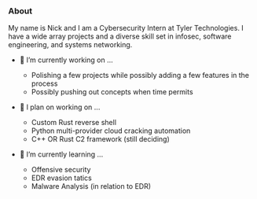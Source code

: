 ### About
My name is Nick and I am a Cybersecurity Intern at Tyler Technologies. I have a wide array projects and a diverse skill set in infosec, software engineering, and systems networking.

- 🔭 I’m currently working on ...
  * Polishing a few projects while possibly adding a few features in the process
  * Possibly pushing out concepts when time permits

- 📔 I plan on working on ... 
  * Custom Rust reverse shell
  * Python multi-provider cloud cracking automation
  * C++ OR Rust C2 framework (still deciding)

- 🌱 I’m currently learning ...
  * Offensive security
  * EDR evasion tatics
  * Malware Analysis (in relation to EDR)
